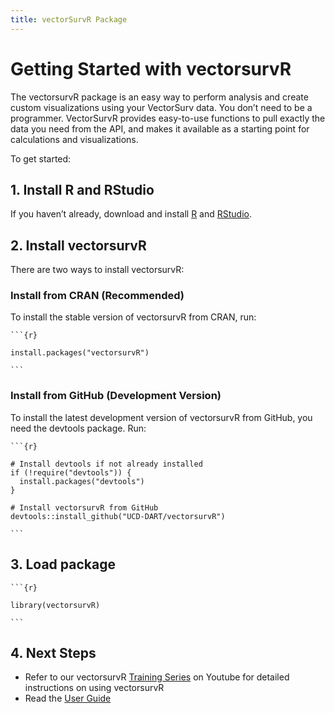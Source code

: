 ```yaml
---
title: vectorSurvR Package
---
```


# Getting Started with vectorsurvR

The vectorsurvR package is an easy way to perform analysis and create custom visualizations using your VectorSurv data. You don’t need to be a programmer. VectorSurvR provides easy-to-use functions to pull exactly the data you need from the API, and makes it available as a starting point for calculations and visualizations.

To get started:

## 1. Install R and RStudio

If you haven’t already, download and install [R](https://cran.r-project.org/) and [RStudio](https://posit.co/downloads/).

## 2. Install vectorsurvR

There are two ways to install vectorsurvR:

### Install from CRAN (Recommended)

To install the stable version of vectorsurvR from CRAN, run:

````
```{r}

install.packages("vectorsurvR")

```
````

### Install from GitHub (Development Version)

To install the latest development version of vectorsurvR from GitHub, you need the devtools package. Run:

````
```{r}

# Install devtools if not already installed
if (!require("devtools")) {
  install.packages("devtools")
}

# Install vectorsurvR from GitHub
devtools::install_github("UCD-DART/vectorsurvR")

```
````

## 3. Load package
````
```{r}

library(vectorsurvR)

```
````

## 4. Next Steps

-   Refer to our vectorsurvR [Training Series](https://www.youtube.com/watch?v=2BfMG0P6Ndc&list=PLbSUoxtSzuqQFhsquussQDNJdwt2-k1bh) on Youtube for detailed instructions on using vectorsurvR
-   Read the [User Guide](https://github.com/UCD-DART/vectorsurvR/tree/main)

